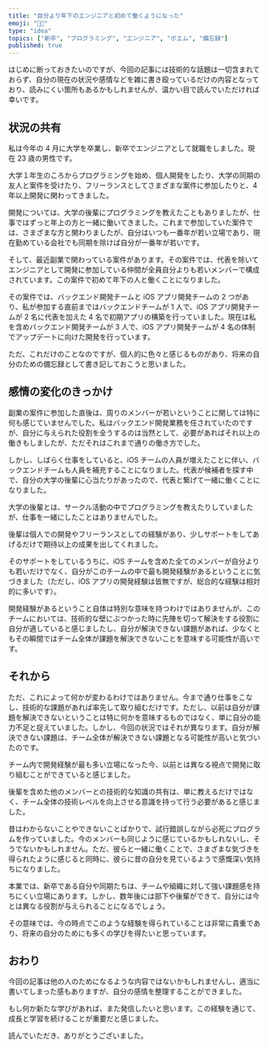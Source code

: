 ```yaml
---
title: "自分より年下のエンジニアと初めて働くようになった"
emoji: "👨🏼"
type: "idea"
topics: ["新卒", "プログラミング", "エンジニア", "ポエム", "備忘録"]
published: true
---
```


はじめに断っておきたいのですが、今回の記事には技術的な話題は一切含まれておらず、自分の現在の状況や感情などを雑に書き殴っているだけの内容となっており、読みにくい箇所もあるかもしれませんが、温かい目で読んでいただければ幸いです。

## 状況の共有

私は今年の 4 月に大学を卒業し、新卒でエンジニアとして就職をしました。現在 23 歳の男性です。

大学１年生のころからプログラミングを始め、個人開発をしたり、大学の同期の友人と案件を受けたり、フリーランスとしてさまざまな案件に参加したりと、4 年以上開発に関わってきました。

開発については、大学の後輩にプログラミングを教えたこともありましたが、仕事ではずっと年上の方と一緒に働いてきました。これまで参加していた案件では、さまざまな方と関わりましたが、自分はいつも一番年が若い立場であり、現在勤めている会社でも同期を除けば自分が一番年が若いです。

そして、最近副業で関わっている案件があります。その案件では、代表を除いてエンジニアとして開発に参加している仲間が全員自分よりも若いメンバーで構成されています。この案件で初めて年下の人と働くことになりました。

その案件では、バックエンド開発チームと iOS アプリ開発チームの 2 つがあり、私が参加する直前まではバックエンドチームが 1 人で、iOS アプリ開発チームが 2 名に代表を加えた 4 名で初期アプリの構築を行っていました。現在は私を含めバックエンド開発チームが 3 人で、iOS アプリ開発チームが 4 名の体制でアップデートに向けた開発を行っています。

ただ、これだけのことなのですが、個人的に色々と感じるものがあり、将来の自分のための備忘録として書き記しておこうと思いました。

## 感情の変化のきっかけ

副業の案件に参加した直後は、周りのメンバーが若いということに関しては特に何も感じていませんでした。私はバックエンド開発業務を任されていたのですが、自分に与えられた役割を全うするのは当然として、必要があればそれ以上の働きもしましたが、ただそれはこれまで通りの働き方でした。

しかし、しばらく仕事をしていると、iOS チームの人員が増えたことに伴い、バックエンドチームも人員を補充することになりました。代表が候補者を探す中で、自分の大学の後輩に心当たりがあったので、代表と繋げて一緒に働くことになりました。

大学の後輩とは、サークル活動の中でプログラミングを教えたりしていましたが、仕事を一緒にしたことはありませんでした。

後輩は個人での開発やフリーランスとしての経験があり、少しサポートをしてあげるだけで期待以上の成果を出してくれました。

そのサポートをしているうちに、iOS チームを含めた全てのメンバーが自分よりも若いだけでなく、自分がこのチームの中で最も開発経験があるということに気づきました（ただし、iOS アプリの開発経験は皆無ですが、総合的な経験は相対的に多いです）。

開発経験があるということ自体は特別な意味を持つわけではありませんが、このチームにおいては、技術的な壁にぶつかった時に先陣を切って解決をする役割に自分が適していると感じましたし、自分が解決できない課題があれば、少なくともその瞬間ではチーム全体が課題を解決できないことを意味する可能性が高いです。

## それから

ただ、これによって何かが変わるわけではありません。今まで通り仕事をこなし、技術的な課題があれば率先して取り組むだけです。ただし、以前は自分が課題を解決できないということは特に何かを意味するものではなく、単に自分の能力不足と捉えていました。しかし、今回の状況ではそれが異なります。自分が解決できない課題は、チーム全体が解決できない課題となる可能性が高いと気づいたのです。

チーム内で開発経験が最も多い立場になった今、以前とは異なる視点で開発に取り組むことができていると感じました。

後輩を含めた他のメンバーとの技術的な知識の共有は、単に教えるだけではなく、チーム全体の技術レベルを向上させる意識を持って行う必要があると感じました。

昔はわからないことやできないことばかりで、試行錯誤しながら必死にプログラムを作っていました。今のメンバーも同じように感じているかもしれないし、そうでないかもしれません。ただ、彼らと一緒に働くことで、さまざまな気づきを得られたように感じると同時に、彼らに昔の自分を見ているようで感慨深い気持ちになりました。

本業では、新卒である自分や同期たちは、チームや組織に対して強い課題感を持ちにくい立場にあります。しかし、数年後には部下や後輩ができて、自分には今とは異なる役割が与えられることになるでしょう。

その意味では、今の時点でこのような経験を得られていることは非常に貴重であり、将来の自分のためにも多くの学びを得たいと思っています。

## おわり

今回の記事は他の人のためになるような内容ではないかもしれませんし、適当に書いてしまった感もありますが、自分の感情を整理することができました。

もし何か新たな学びがあれば、また発信したいと思います。この経験を通じて、成長と学習を続けることが重要だと感じました。

読んでいただき、ありがとうございました。
